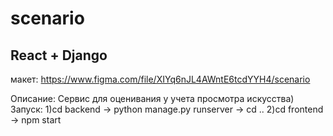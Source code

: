 # scenario
## React + Django
макет: https://www.figma.com/file/XIYq6nJL4AWntE6tcdYYH4/scenario

Описание: Сервис для оценивания у учета просмотра искусства)
Запуск:
1)cd backend -> python manage.py runserver -> cd ..
2)cd frontend -> npm start

